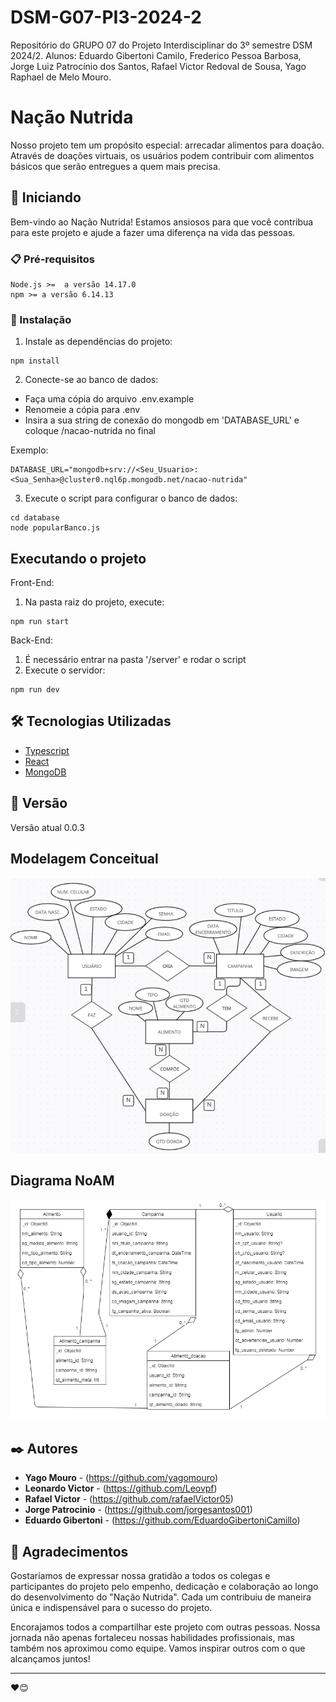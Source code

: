 # DSM-G07-PI3-2024-2
Repositório do GRUPO 07 do Projeto Interdisciplinar do 3º semestre DSM 2024/2. Alunos: Eduardo Gibertoni Camilo, Frederico Pessoa Barbosa, Jorge Luiz Patrocínio dos Santos, Rafael Victor Redoval de Sousa, Yago Raphael de Melo Mouro.

# Nação Nutrida

Nosso projeto tem um propósito especial: arrecadar alimentos para doação. Através de doações virtuais, os usuários podem contribuir com alimentos básicos que serão entregues a quem mais precisa.

## 🚀 Iniciando

Bem-vindo ao Nação Nutrida! Estamos ansiosos para que você contribua para este projeto e ajude a fazer uma diferença na vida das pessoas.

### 📋 Pré-requisitos

```
Node.js >=  a versão 14.17.0
npm >= a versão 6.14.13
```

### 🔧 Instalação

1. Instale as dependências do projeto:
```
npm install
```

2. Conecte-se ao banco de dados:
  * Faça uma cópia do arquivo .env.example
  * Renomeie a cópia para .env
  * Insira a sua string de conexão do mongodb em 'DATABASE_URL' e coloque /nacao-nutrida no final

Exemplo:
```
DATABASE_URL="mongodb+srv://<Seu_Usuario>:<Sua_Senha>@cluster0.nql6p.mongodb.net/nacao-nutrida"
```

3. Execute o script para configurar o banco de dados:
```
cd database
node popularBanco.js
```

## Executando o projeto

Front-End:
1. Na pasta raiz do projeto, execute:
```
npm run start
```

Back-End: 
1. É necessário entrar na pasta '/server' e rodar o script
2. Execute o servidor:
```
npm run dev
```

## 🛠️ Tecnologias Utilizadas

* [Typescript](https://www.typescriptlang.org/)
* [React](https://react.dev/)
* [MongoDB](https://www.youtube.com/watch?v=fmerTu7dWk8)


## 📌 Versão

Versão atual 0.0.3

## Modelagem Conceitual

<img src="public/assets/modelagem banco/modelagemConceitual.png">

## Diagrama NoAM

<img src="docs/NoAM.png">

## ✒️ Autores

* **Yago Mouro** - (https://github.com/yagomouro)
* **Leonardo Victor** - (https://github.com/Leovpf)
* **Rafael Victor** - (https://github.com/rafaelVictor05)
* **Jorge Patrocinio** - (https://github.com/jorgesantos001)
* **Eduardo Gibertoni** - (https://github.com/EduardoGibertoniCamillo)


## 🎁 Agradecimentos

Gostaríamos de expressar nossa gratidão a todos os colegas e participantes do projeto pelo empenho, dedicação e colaboração ao longo do desenvolvimento do "Nação Nutrida". Cada um contribuiu de maneira única e indispensável para o sucesso do projeto.

Encorajamos todos a compartilhar este projeto com outras pessoas. Nossa jornada não apenas fortaleceu nossas habilidades profissionais, mas também nos aproximou como equipe. Vamos inspirar outros com o que alcançamos juntos!

---
❤️😊
